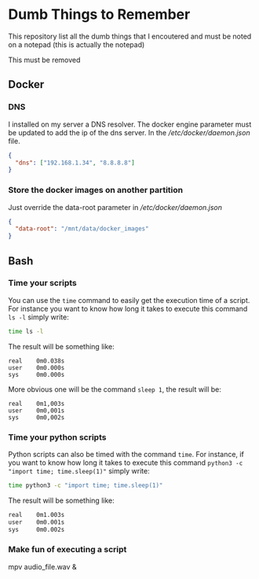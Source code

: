 # Dumb Things to Remember

This repository list all the dumb things that I encoutered and must be noted on a notepad (this is actually the notepad)

This must be removed

## Docker

### DNS

I installed on my server a DNS resolver. The docker engine parameter must be updated to add the ip of the dns server. In the */etc/docker/daemon.json* file.
``` json
{
  "dns": ["192.168.1.34", "8.8.8.8"]
}
```

### Store the docker images on another partition

Just override the data-root parameter in */etc/docker/daemon.json*
``` json
{
  "data-root": "/mnt/data/docker_images"
}
```

## Bash

### Time your scripts

You can use the `time` command to easily get the execution time of a script.\
For instance you want to know how long it takes to execute this command `ls -l` simply write:
```bash
time ls -l
```
The result will be something like:
```
real	0m0.038s
user	0m0.000s
sys 	0m0.000s
```
More obvious one will be the command `sleep 1`, the result will be:
```
real    0m1,003s
user    0m0,001s
sys     0m0,002s
```

### Time your python scripts

Python scripts can also be timed with the command `time`. For instance, if you want to know how long it takes to execute this command `python3 -c "import time; time.sleep(1)"` simply write:
```bash
time python3 -c "import time; time.sleep(1)"
```
The result will be something like:
```bash
real	0m1.003s
user	0m0.001s
sys 	0m0.002s
```

###  Make fun of executing a script

mpv audio_file.wav & <script>

You can also make a sound based on the success of failure of the script as is...

You can also show an animation when the script successeed
  
```bash
function elevator {
    pid=$!
    mpv ~/elevator.mp3 --loop &> /dev/null &
    while [ 1 ]
    do
        ps -p $pid > /dev/null
        if [[ $? -ne 0 ]]; then
            pkill -9 mpv
            break
        fi
        sleep 1
    done
}

function elevatorNwarnme {
    elevator
    mpv ~/success-sound-effect.mp3 &> /dev/null
}
```
